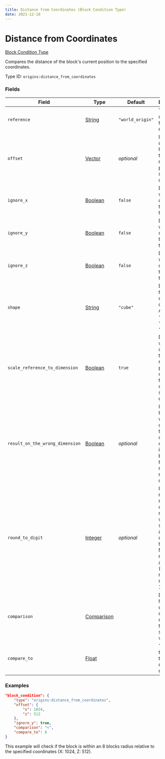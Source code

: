 ```yaml
---
title: Distance from Coordinates (Block Condition Type)
date: 2021-12-10
---
```


# Distance from Coordinates

[Block Condition Type](../block_condition_types.md)

Compares the distance of the block's current position to the specified coordinates.

Type ID: `origins:distance_from_coordinates`


### Fields

Field | Type | Default | Description
------|------|---------|------------
`reference` | [String](../data_types/string.md) | `"world_origin"` | The point to compare the distance to.
`offset` | [Vector](../data_types/vector.md) | _optional_ | If specified, determines how much the reference point should be offset.
`ignore_x` | [Boolean](../data_types/boolean.md) | `false` | Determines whether to consider the X axis to be 0.
`ignore_y` | [Boolean](../data_types/boolean.md) | `false` | Determines whetehr to consider the Y axis to be 0.
`ignore_z` | [Boolean](../data_types/boolean.md) | `false` | Determines whether to consider the Z axis to be 0.
`shape` | [String](../data_types/string.md) | `"cube"` | Determines the shape of the check. Accepts `"cube"`, `"star"` or `"sphere"`.
`scale_reference_to_dimension` | [Boolean](../data_types/boolean.md) | `true` | Determines whether to check for the reference point whilst considering the coordinate scale of the dimension.
`result_on_the_wrong_dimension` | [Boolean](../data_types/boolean.md) | _optional_ | If specified, this value will override the result of the comparison if the block being tested is not in the reference's dimension.
`round_to_digit` | [Integer](../data_types/integer.md) | _optional_ | If specified, rounds the result to the closest number with the specified amount of digits after the comma. Negative numbers also work (e.g: `-2` rounds to multiples of 100).
`comparison` | [Comparison](../data_types/comparison.md) | | Determines how the calculated distance is compared to the specified value.
`compare_to` | [Float](../data_types/float.md) | | The value to compare the calculated distance to.


### Examples

```json
"block_condition": {
    "type": "origins:distance_from_coordinates",
    "offset": {
        "x": 1024,
        "z": 512
    },
    "ignore_y": true,
    "comparison": "<",
    "compare_to": 8
}
```

This example will check if the block is within an 8 blocks radius relative to the specified coordinates (X: 1024, Z: 512).
